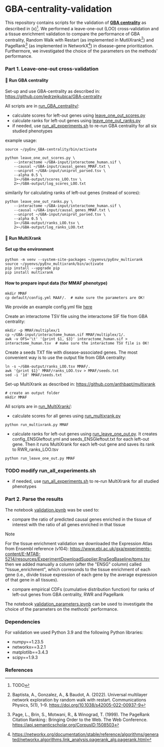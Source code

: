 # GBA-centrality-validation

This repository contains scripts for the validation of **[GBA centrality](https://github.com/jedrzejkubica/GBA-centrality)** as described in (x)[^1]. We performed a leave-one-out (LOO) cross-validation and a tissue enrichment validation to compare the performance of GBA centrality, Random Walk with Restart (as implemented in MutliXrank[^2]) and PageRank[^3] (as implemented in NetworkX[^4]) in disease-gene prioritization. Furthermore, we investigated the choice of the parameters on the methods' performance.

### Part 1. Leave-one-out cross-validation

#### 🚀 Run GBA centrality 

Set-up and use GBA-centrality as described in: https://github.com/jedrzejkubica/GBA-centrality

All scripts are in [run_GBA_centrality/](run_GBA_centrality/):
- calculate scores for left-out genes using [leave_one_out_scores.py](run_GBA_centrality/leave_one_out_scores.py)
- calculate ranks for left-out genes using [leave_one_out_ranks.py](run_GBA_centrality/leave_one_out_ranks.py)
- if needed, use [run_all_experiments.sh](run_GBA_centrality/run_all_experiments.sh) to re-run GBA centrality for all six studied phenotypes

example usage:
```
source ~/pyEnv_GBA-centrality/bin/activate
```

```
python leave_one_out_scores.py \
    --interactome ~/GBA-input/interactome_human.sif \
    --causal ~/GBA-input/causal_genes_MMAF.txt \
    --uniprot ~/GBA-input/uniprot_parsed.tsv \
    --alpha 0.5 \
    1>~/GBA-output/scores_LOO.tsv \
    2>~/GBA-output/log_scores_LOO.txt
```

similarily for calculating ranks of left-out genes (instead of scores):
```
python leave_one_out_ranks.py \
    --interactome ~/GBA-input/interactome_human.sif \
    --causal ~/GBA-input/causal_genes_MMAF.txt \
    --uniprot ~/GBA-input/uniprot_parsed.tsv \
    --alpha 0.5 \
    1>~/GBA-output/ranks_LOO.tsv \
    2>~/GBA-output/log_ranks_LOO.txt
```


#### 🚀 Run MultiXrank

#### Set up the environment
```
python -m venv --system-site-packages ~/pyenvs/pyEnv_multixrank
source ~/pyenvs/pyEnv_multixrank/bin/activate
pip install --upgrade pip
pip install multixrank
```

#### How to prepare input data (for MMAF phenotype)
```
mkdir MMAF
cp default/config.yml MAAF/.  # make sure the parameters are OK!
```
We provide an example config.yml file [here](run_MultiXrank/default/config.yml)

Create an interactome TSV file using the interactome SIF file from GBA centrality:
```
mkdir -p MMAF/multiplex/1
cp ~/GBA-input/interactome_human.sif MMAF/multiplex/1/.
awk -v OFS='\t' '{print $1, $3}' interactome_human.sif > interactome_human.tsv  # make sure the interactome TSV file is OK!
```

Create a seeds TXT file with disease-associated genes. The most convenient way is to use the output file from GBA centrality:
```
ln -s ~/GBA-output/ranks_LOO.tsv MMAF/.
awk '{print $1}' MMAF/ranks_LOO.tsv > MMAF/seeds.txt
sed -i '1d' MMAF/seeds.txt
```

Set-up MultiXrank as described in: https://github.com/anthbapt/multixrank
```
# create an output folder
mkdir MMAF
```

All scripts are in [run_MultiXrank/](run_MultiXrank/):
- calculate scores for all genes using [run_multixrank.py](run_MultiXrank/run_multixrank.py)
```
python run_multixrank.py MMAF
```

- calculate ranks for left-out genes using [run_leave_one_out.py](run_MultiXrank/run_leave_one_out.py). It creates config_ENSGleftout.yml and seeds_ENSGleftout.txt for each left-out gene. Then it runs MultiXrank for each left-out gene and saves its rank to RWR_ranks_LOO.tsv
```
python run_leave_one_out.py MMAF
```

### TODO modify run_all_experiments.sh
- if needed, use [run_all_experiments.sh](run_MultiXrank/run_all_experiments.sh) to re-run MultiXrank for all studied phenotypes

### Part 2. Parse the results

The notebook [validation.ipynb](validation.ipynb) was be used to:
- compare the ratio of predicted causal genes enriched in the tissue of interest with the ratio of all genes enriched in that tissue

> [!NOTE]
> For the tissue enrichment validation we downloaded the Expression Atlas from Ensembl reference (v104):
> https://www.ebi.ac.uk/gxa/experiments-content/E-MTAB-5214/resources/ExperimentDownloadSupplier.RnaSeqBaseline/tpms.tsv
> then we added manually a column (after the "ENSG" column) called "tissue_enrichment", which corresonds to the tissue enrichment of each gene
> (i.e., divide tissue expression of each gene by the average expression of that gene in all tissues).

- compare empirical CDFs (cumulative distribution function) for ranks of left-out genes from GBA centrality, RWR and PageRank

The notebook [validation_parameters.ipynb](validation_parameters.ipynb) can be used to investigate the choice of the parameters on the methods' performance.

### Dependencies

For validation we used Python 3.9 and the following Python libraries:
- numpy==1.23.5
- networkx==3.2.1
- matplotlib==3.4.3
- scipy==1.9.3

### References

[^1]: TODO
[^2]: Baptista, A., Gonzalez, A., & Baudot, A. (2022). Universal multilayer network exploration by random walk with restart. Communications Physics, 5(1), 1–9. https://doi.org/10.1038/s42005-022-00937-9
[^3]: Page, L., Brin, S., Motwani, R., & Winograd, T. (1999). The PageRank Citation Ranking : Bringing Order to the Web. The Web Conference. https://api.semanticscholar.org/CorpusID:1508503
[^4]: https://networkx.org/documentation/stable/reference/algorithms/generated/networkx.algorithms.link_analysis.pagerank_alg.pagerank.html

